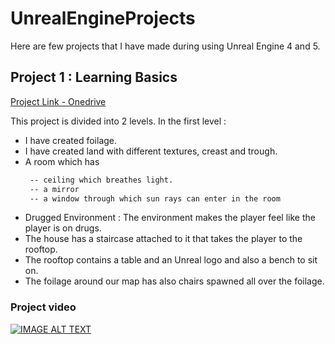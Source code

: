 # UnrealEngineProjects

Here are few projects that I have made during using Unreal Engine 4 and 5.

## Project 1 : Learning Basics
[Project Link - Onedrive](https://mmmutgkp-my.sharepoint.com/:f:/g/personal/2020021003_mmmut_ac_in/EpispFvPfpdFoUL9bI3DcGABUyw0VFq-yOLpPjWaeg-4LA?e=wICQre)


This project is divided into 2 levels.
In the first level : 
- I have created foilage.
- I have created land with different textures, creast and trough.
- A room which has
  ```sh
   -- ceiling which breathes light.
   -- a mirror
   -- a window through which sun rays can enter in the room
  ```
- Drugged Environment : The environment makes the player feel like the player is on drugs.
- The house has a staircase attached to it that takes the player to the rooftop.
- The rooftop contains a table and an Unreal logo and also a bench to sit on.
- The foilage around our map has also chairs spawned all over the foilage.

### Project video


[![IMAGE ALT TEXT](http://img.youtube.com/vi/aCfkawnxqmk/0.jpg)](http://www.youtube.com/watch?v=aCfkawnxqmk "Project Learn")
